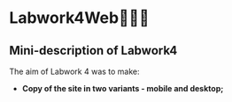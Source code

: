 # Labwork4Web👩🏽‍💻
## Mini-description of Labwork4
The aim of Labwork 4 was to make:
- **Copy of the site in two variants - mobile and desktop;**

